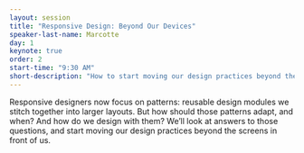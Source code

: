 ```yaml
---
layout: session
title: "Responsive Design: Beyond Our Devices"
speaker-last-name: Marcotte
day: 1
keynote: true
order: 2
start-time: "9:30 AM"
short-description: "How to start moving our design practices beyond the screens in front of us."
---
```


Responsive designers now focus on patterns: reusable design modules we stitch together into larger layouts. But how should those patterns adapt, and when? And how do we design with them? We’ll look at answers to those questions, and start moving our design practices beyond the screens in front of us.
